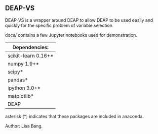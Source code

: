 DEAP-VS
---

DEAP-VS is a wrapper around DEAP to allow DEAP to be used easily and quickly for the specific problem of variable selection.

docs/ contains a few Jupyter notebooks used for demonstration.


| Dependencies:
| ----------------------------
| scikit-learn 0.16+*
| numpy 1.9+*
| scipy*
| pandas*
| ipython 3.0+*
| matplotlib*
| DEAP


asterisk (*) indicates that these packages are included in anaconda.


Author: Lisa Bang.
